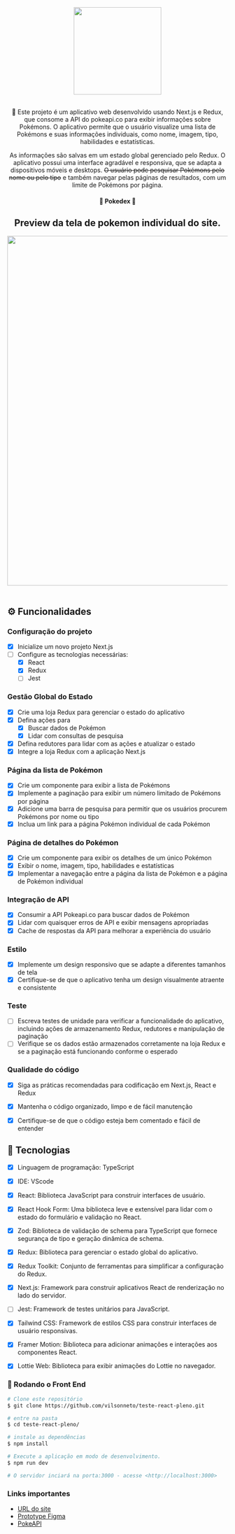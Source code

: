 <div align="center">
    <img src="https://i.imgur.com/1Ia1Qgb.png" width="200px"/><br><br>
</div>

<div align="center">
    <p align="center">🚀 Este projeto é um aplicativo web desenvolvido usando Next.js e Redux, que consome a API do pokeapi.co para exibir informações sobre Pokémons. O aplicativo permite que o usuário visualize uma lista de Pokémons e suas informações individuais, como nome, imagem, tipo, habilidades e estatísticas.</p>
    <p align="center">As informações são salvas em um estado global gerenciado pelo Redux. O aplicativo possui uma interface agradável e responsiva, que se adapta a dispositivos móveis e desktops. <s>O usuário pode pesquisar Pokémons pelo nome ou pelo tipo</s> e também navegar pelas páginas de resultados, com um limite de Pokémons por página.</p>
</div>
<div align="center">
    <h4> 🚧  Pokedex  🚧</h4>
</div>

<div align="center">
    <h2> Preview da tela de pokemon individual do site.</h2>
</div>

<div align="center">
    <img width="800px" hight="300px" src="https://i.imgur.com/LisvcrS.png" /><br><br>
</div>

## ⚙️ Funcionalidades

### **Configuração do projeto**

- [x]  Inicialize um novo projeto Next.js
- [ ]  Configure as tecnologias necessárias:
    - [x]  React
    - [x]  Redux
    - [ ]  Jest

### **Gestão Global do Estado**

- [x]  Crie uma loja Redux para gerenciar o estado do aplicativo
- [x]  Defina ações para
    - [x]  Buscar dados de Pokémon
    - [x]  Lidar com consultas de pesquisa
- [x]  Defina redutores para lidar com as ações e atualizar o estado
- [x]  Integre a loja Redux com a aplicação Next.js

### **Página da lista de Pokémon**

- [x]  Crie um componente para exibir a lista de Pokémons
- [x]  Implemente a paginação para exibir um número limitado de Pokémons por página
- [x]  Adicione uma barra de pesquisa para permitir que os usuários procurem Pokémons por nome ou tipo
- [x]  Inclua um link para a página Pokémon individual de cada Pokémon

### **Página de detalhes do Pokémon**

- [x]  Crie um componente para exibir os detalhes de um único Pokémon
- [x]  Exibir o nome, imagem, tipo, habilidades e estatísticas
- [x]  Implementar a navegação entre a página da lista de Pokémon e a página de Pokémon individual

### **Integração de API**

- [x]  Consumir a API Pokeapi.co para buscar dados de Pokémon
- [x]  Lidar com quaisquer erros de API e exibir mensagens apropriadas
- [x]  Cache de respostas da API para melhorar a experiência do usuário

### **Estilo**

- [x]  Implemente um design responsivo que se adapte a diferentes tamanhos de tela
- [x]  Certifique-se de que o aplicativo tenha um design visualmente atraente e consistente

### **Teste**

- [ ]  Escreva testes de unidade para verificar a funcionalidade do aplicativo, incluindo ações de armazenamento Redux, redutores e manipulação de paginação
- [ ]  Verifique se os dados estão armazenados corretamente na loja Redux e se a paginação está funcionando conforme o esperado

### **Qualidade do código**

- [x]  Siga as práticas recomendadas para codificação em Next.js, React e Redux
- [x]  Mantenha o código organizado, limpo e de fácil manutenção
- [x]  Certifique-se de que o código esteja bem comentado e fácil de entender


## 🚀 Tecnologias

- [x] Linguagem de programação: TypeScript
- [x] IDE: VScode
- [x] React: Biblioteca JavaScript para construir interfaces de usuário.
- [x] React Hook Form: Uma biblioteca leve e extensível para lidar com o estado do formulário e validação no React.
- [x] Zod: Biblioteca de validação de schema para TypeScript que fornece segurança de tipo e geração dinâmica de schema.
- [x] Redux: Biblioteca para gerenciar o estado global do aplicativo.
- [x] Redux Toolkit: Conjunto de ferramentas para simplificar a configuração do Redux.
- [x] Next.js: Framework para construir aplicativos React de renderização no lado do servidor.
- [ ] Jest: Framework de testes unitários para JavaScript.
- [x] Tailwind CSS: Framework de estilos CSS para construir interfaces de usuário responsivas.
- [x] Framer Motion: Biblioteca para adicionar animações e interações aos componentes React.
- [x] Lottie Web: Biblioteca para exibir animações do Lottie no navegador.


### 🎲 Rodando o Front End

```bash
# Clone este repositório
$ git clone https://github.com/vilsonneto/teste-react-pleno.git

# entre na pasta
$ cd teste-react-pleno/

# instale as dependências
$ npm install

# Execute a aplicação em modo de desenvolvimento.
$ npm run dev

# O servidor inciará na porta:3000 - acesse <http://localhost:3000>

```
### Links importantes
- [URL do site](https://vilsonneto-pokedex.vercel.app/)
- [Prototype Figma](https://www.figma.com/file/QxYkG6YRdSkYbwDOKijysY/Untitled?type=design&node-id=1-2&mode=design&t=Jri5cWVe9pQI2AZ5-0)
- [PokeAPI](https://pokeapi.co/docs/v2)
